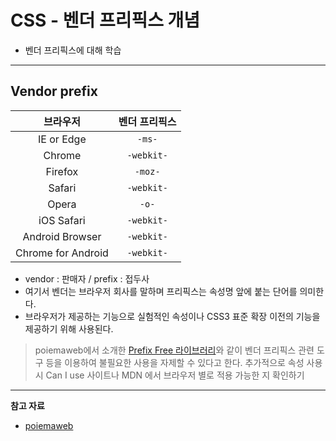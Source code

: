 # CSS - 벤더 프리픽스 개념

- 벤더 프리픽스에 대해 학습

---

## Vendor prefix

| 브라우저 | 벤더 프리픽스 |
| :---: | :---: |
| IE or Edge | `-ms-` |
| Chrome | `-webkit-`|
| Firefox | `-moz-`|
| Safari | `-webkit-`|
| Opera | `-o-`|
| iOS Safari | `-webkit-`|
| Android Browser | `-webkit-`|
| Chrome for Android | `-webkit-`|

- vendor : 판매자 / prefix : 접두사
- 여기서 벤더는 브라우저 회사를 말하며 프리픽스는 속성명 앞에 붙는 단어를 의미한다.
- 브라우저가 제공하는 기능으로 실험적인 속성이나 CSS3 표준 확장 이전의 기능을 제공하기 위해 사용된다.

> poiemaweb에서 소개한 [Prefix Free 라이브러리](https://projects.verou.me/prefixfree/)와 같이 벤더 프리픽스 관련 도구 등을 이용하여 불필요한 사용을 자제할 수 있다고 한다. 추가적으로 속성 사용 시 Can I use 사이트나 MDN 에서 브라우저 별로 적용 가능한 지 확인하기

---

**참고 자료**

- [poiemaweb](https://poiemaweb.com/css3-vendor-prefix)